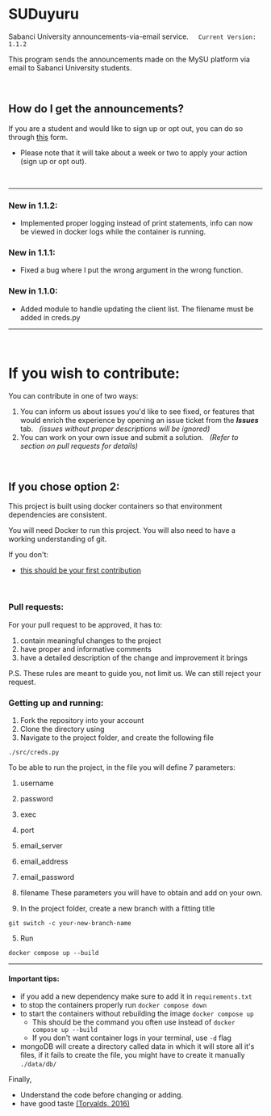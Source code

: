 # SUDuyuru
Sabanci University announcements-via-email service.  &nbsp; &nbsp;  `Current Version: 1.1.2`

This program sends the announcements made on the MySU platform via email to Sabanci University students.

&nbsp;  

## How do I get the announcements? 
If you are a student and would like to sign up or opt out, you can do so through [this](https://docs.google.com/forms/d/e/1FAIpQLSctaTmhUP7JPJLhNYtZJ3ArsXXdUXu4y7pcYjkQL-N_efC9yA/viewform?usp=sf_link) form. 

      
* Please note that it will take about a week or two to apply your action (sign up or opt out).

&nbsp; 

---
### New in 1.1.2:
* Implemented proper logging instead of print statements, info can now be viewed in docker logs while the container is running.

### New in 1.1.1:
* Fixed a bug where I put the wrong argument in the wrong function.

### New in 1.1.0:
* Added module to handle updating the client list. The filename must be added in creds.py

---

&nbsp;  

# If you wish to contribute:

You can contribute in one of two ways:

1. You can inform us about issues you'd like to see fixed, or features that would enrich the experience by opening an issue ticket from the ***Issues*** tab. &nbsp; *(issues without proper descriptions will be ignored)*
2. You can work on your own issue and submit a solution. &nbsp; *(Refer to section on pull requests for details)*

&nbsp;  

## If you chose option 2:

This project is built using docker containers so that environment dependencies are consistent.

You will need Docker to run this project. You will also need to have a working understanding of git. 

If you don't:
* [this should be your first contribution](https://github.com/firstcontributions/first-contributions)

&nbsp;

### Pull requests:

For your pull request to be approved, it has to:
1. contain meaningful changes to the project
2. have proper and informative comments
3. have a detailed description of the change and improvement it brings

P.S. These rules are meant to guide you, not limit us. We can still reject your request.

### Getting up and running:
1. Fork the repository into your account
2. Clone the directory using
3. Navigate to the project folder, and create the following file
```
./src/creds.py
```
To be able to run the project, in the file you will define 7 parameters:
1. username
2. password
3. exec
4. port
5. email_server
6. email_address
7. email_password
8. filename
These parameters you will have to obtain and add on your own.

8. In the project folder, create a new branch with a fitting title
```
git switch -c your-new-branch-name
```
5. Run
```
docker compose up --build
```
---
#### Important tips:
* if you add a new dependency make sure to add it in `requirements.txt`
* to stop the containers properly run `docker compose down`
* to start the containers without rebuilding the image `docker compose up`
  * This should be the command you often use instead of `docker compose up --build`
  * If you don't want container logs in your terminal, use `-d` flag
* mongoDB will create a directory called data in which it will store all it's files,
    if it fails to create the file, you might have to create it manually `./data/db/`

Finally,
- Understand the code before changing or adding.
- have good taste [(Torvalds, 2016)](https://youtu.be/o8NPllzkFhE?si=TZurusgJ8xs1UhSb&t=857)
